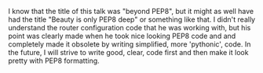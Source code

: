 I know that the title of this talk was "beyond PEP8", but it might as well have
had the title "Beauty is only PEP8 deep" or something like that. I didn't really understand the router configuration code that he was working with, but his point
was clearly made when he took nice looking PEP8 code and and completely  made it
obsolete by writing simplified, more 'pythonic', code. In the future, I will
strive to write good, clear, code first and then make it look pretty with PEP8
formatting. 
